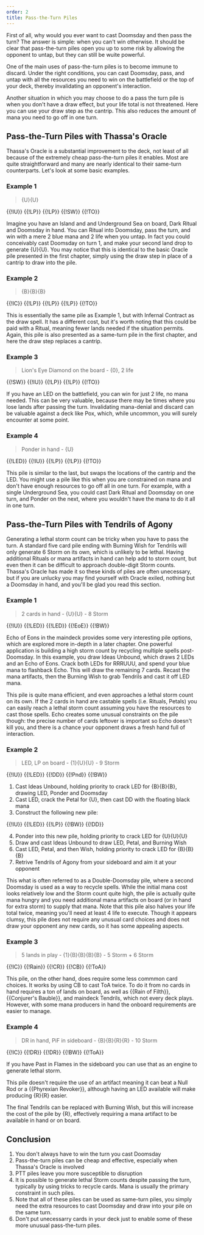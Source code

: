 ```yaml
---
order: 2
title: Pass-the-Turn Piles
---
```


First of all, why would you ever want to cast Doomsday and then pass the turn?
The answer is simple: when you can't win otherwise. It should be clear that
pass-the-turn piles open you up to some risk by allowing the opponent to untap,
but they can still be wuite powerful.

One of the main uses of pass-the-turn piles is to become immune to discard.
Under the right conditions, you can cast Doomsday, pass, and untap with all the
resources you need to win on the battlefield or the top of your deck, thereby
invalidating an opponent's interaction.

Another situation in which you may choose to do a pass the turn pile is when you
don't have a draw effect, but your life total is not threatened. Here you can
use your draw step as the cantrip. This also reduces the amount of mana you need
to go off in one turn.

## Pass-the-Turn Piles with Thassa's Oracle

Thassa's Oracle is a substantial improvement to the deck, not least of all
because of the extremely cheap pass-the-turn piles it enables. Most are quite
straightforward and many are nearly identical to their same-turn counterparts.
Let's look at some basic examples.

### Example 1

> {U}{U}

<row variant="pile">{{!IU}} {{!LP}} {{!LP}} {{!SW}} {{!TO}}</row>

Imagine you have an Island and and Underground Sea on board, Dark Ritual and
Doomsday in hand. You can Ritual into Doomsday, pass the turn, and win with a
mere 2 blue mana and 2 life when you untap. In fact you could conceivably cast
Doomsday on turn 1, and make your second land drop to generate {U}{U}. You may
notice that this is identical to the basic Oracle pile presented in the first
chapter, simply using the draw step in place of a cantrip to draw into the pile.

### Example 2

> {B}{B}{B}

<row variant="pile">{{!IC}} {{!LP}} {{!LP}} {{!LP}} {{!TO}}</row>

This is essentially the same pile as Example 1, but with Infernal Contract as
the draw spell. It has a different cost, but it's worth noting that this could
be paid with a Ritual, meaning fewer lands needed if the situation permits.
Again, this pile is also presented as a same-turn pile in the first chapter, and
here the draw step replaces a cantrip.

### Example 3

> Lion's Eye Diamond on the board - {0}, 2 life

<row variant="pile">{{!SW}} {{!IU}} {{!LP}} {{!LP}} {{!TO}}</row>

If you have an LED on the battlefield, you can win for just 2 life, no mana
needed. This can be very valuable, because there may be times where you lose
lands after passing the turn. Invalidating mana-denial and discard can be
valuable against a deck like Pox, which, while uncommon, you will surely
encounter at some point.

### Example 4

> Ponder in hand - {U}

<row variant="pile">{{!LED}} {{!IU}} {{!LP}} {{!LP}} {{!TO}}</row>

This pile is similar to the last, but swaps the locations of the cantrip and the
LED. You might use a pile like this when you are constrained on mana and don't
have enough resources to go off all in one turn. For example, with a single
Underground Sea, you could cast Dark Ritual and Doomsday on one turn, and Ponder
on the next, where you wouldn't have the mana to do it all in one turn.

## Pass-the-Turn Piles with Tendrils of Agony

Generating a lethal storm count can be tricky when you have to pass the turn. A
standard five card pile ending with Burning Wish for Tendrils will only generate
6 Storm on its own, which is unlikely to be lethal. Having additional Rituals or
mana artifacts in hand can help add to storm count, but even then it can be
difficult to approach double-digit Storm counts. Thassa's Oracle has made it so
these kinds of piles are often unecessary, but if you are unlucky you may find
yourself with Oracle exiled, nothing but a Doomsday in hand, and you'll be glad
you read this section.

### Example 1

> 2 cards in hand - {U}{U} - 8 Storm

<row variant="pile">{{!IU}} {{!LED}} {{!LED}} {{!EoE}} {{!BW}}</row>

Echo of Eons in the maindeck provides some very interesting pile options, which
are explored more in-depth in a later chapter. One powerful application is
building a high storm count by recycling multiple spells post-Doomsday. In this
example, you draw Ideas Unbound, which draws 2 LEDs and an Echo of Eons. Crack
both LEDs for RRRUUU, and spend your blue mana to flashback Echo. This will draw
the remaining 7 cards. Recast the mana artifacts, then the Burning Wish to grab
Tendrils and cast it off LED mana.

This pile is quite mana efficient, and even approaches a lethal storm count on
its own. If the 2 cards in hand are castable spells (i.e. Rituals, Petals) you
can easily reach a lethal storm count assuming you have the resources to cast
those spells. Echo creates some unusual constraints on the pile though: the
precise number of cards leftover is important so Echo doesn't kill you, and
there is a chance your opponent draws a fresh hand full of interaction.

### Example 2

> LED, LP on board - {1}{U}{U} - 9 Storm

<row variant="pile">{{!IU}} {{!LED}} {{!DD}} {{!Pnd}} {{!BW}}</row>

1. Cast Ideas Unbound, holding priority to crack LED for {B}{B}{B}, drawing LED,
   Ponder and Doomsday
2. Cast LED, crack the Petal for {U}, then cast DD with the floating black mana
3. Construct the following new pile:

<row variant="pile">{{!IU}} {{!LED}} {{!LP}} {{!BW}} {{!DD}}</row>

4. Ponder into this new pile, holding priority to crack LED for {U}{U}{U}
5. Draw and cast Ideas Unbound to draw LED, Petal, and Burning Wish
6. Cast LED, Petal, and then Wish, holding priority to crack LED for {B}{B}{B}
7. Retrive Tendrils of Agony from your sideboard and aim it at your opponent

This what is often referred to as a Double-Doomsday pile, where a second
Doomsday is used as a way to recycle spells. While the initial mana cost looks
relatively low and the Storm count quite high, the pile is actually quite mana
hungry and you need additional mana artifacts on board (or in hand for extra
storm) to supply that mana. Note that this pile also halves your life total
twice, meaning you'll need at least 4 life to execute. Though it appears clumsy,
this pile does not require any unusual card choices and does not draw your
opponent any new cards, so it has some appealing aspects.

### Example 3

> 5 lands in play - {1}{B}{B}{B}{B} - 5 Storm + 6 Storm

<row variant="pile">{{!IC}} {{!Rain}} {{!CR}} {{!CB}} {{!ToA}}</row>

This pile, on the other hand, does require some less commmon card choices. It
works by using CB to cast ToA twice. To do it from no cards in hand requires a
ton of lands on board, as well as {{Rain of Filth}}, {{Conjurer's Bauble}}, and
maindeck Tendrils, which not every deck plays. However, with some mana producers
in hand the onboard requirements are easier to manage.

### Example 4

> DR in hand, PiF in sideboard - {B}{B}{R}{R} - 10 Storm

<row variant="pile">{{!IC}} {{!DR}} {{!DR}} {{!BW}} {{!ToA}}</row>

If you have Past in Flames in the sideboard you can use that as an engine to
generate lethal storm.

This pile doesn't require the use of an artifact meaning it can beat a Null Rod
or a {{Phyrexian Revoker}}, although having an LED available will make producing
{R}{R} easier.

The final Tendrils can be replaced with Burning Wish, but this will increase the
cost of the pile by {R}, effectively requiring a mana artifact to be available
in hand or on board.

## Conclusion

1. You don't always have to win the turn you cast Doomsday
2. Pass-the-turn piles can be cheap and effective, especially when Thassa's
   Oracle is involved
3. PTT piles leave you more susceptible to disruption
4. It is possible to generate lethal Storm counts despite passing the turn,
   typically by using tricks to recycle cards. Mana is usually the primary
   constraint in such piles.
5. Note that all of these piles can be used as same-turn piles, you simply need
   the extra resources to cast Doomsday and draw into your pile on the same
   turn.
6. Don't put unecessarry cards in your deck just to enable some of these more
   unusual pass-the-turn piles.
